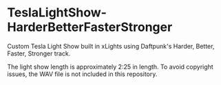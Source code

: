 # TeslaLightShow-HarderBetterFasterStronger
 Custom Tesla Light Show built in xLights using Daftpunk's Harder, Better, Faster, Stronger track.

The light show length is approximately 2:25 in length. To avoid copyright issues, the WAV file is not included in this repository. 
